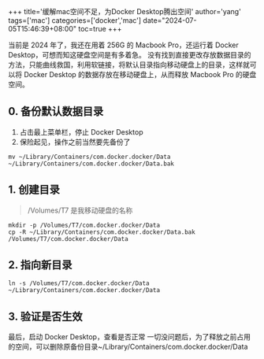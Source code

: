 +++
title='缓解mac空间不足，为Docker Desktop腾出空间'
author='yang'
tags=['mac']
categories=['docker','mac']
date="2024-07-05T15:46:39+08:00"
toc=true
+++

当前是 2024 年了，我还在用着 256G 的 Macbook Pro，还运行着 Docker Desktop，可想而知这硬盘空间是有多着急。
没有找到直接更改存放数据目录的方法，只能曲线救国，利用软链接，将默认目录指向移动硬盘上的目录，这样就可以将 Docker Desktop 的数据存放在移动硬盘上，从而释放 Macbook Pro 的硬盘空间。

<!--more-->

## 0. 备份默认数据目录
1. 占击最上菜单栏，停止 Docker Desktop
2. 保险起见，操作之前当然要先备份了
```
mv ~/Library/Containers/com.docker.docker/Data ~/Library/Containers/com.docker.docker/Data.bak
```
## 1. 创建目录
> /Volumes/T7 是我移动硬盘的名称
```
mkdir -p /Volumes/T7/com.docker.docker/Data
cp -R ~/Library/Containers/com.docker.docker/Data.bak /Volumes/T7/com.docker.docker/Data
```

## 2. 指向新目录
```
ln -s /Volumes/T7/com.docker.docker/Data ~/Library/Containers/com.docker.docker/Data
```

## 3. 验证是否生效
最后，启动 Docker Desktop，查看是否正常
一切没问题后，为了释放之前占用的空间，可以删除原备份目录~/Library/Containers/com.docker.docker/Data